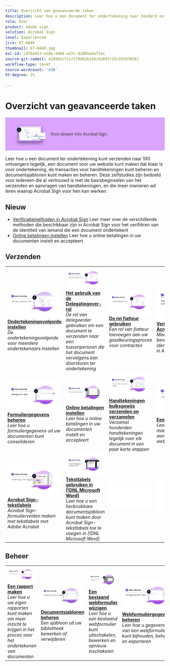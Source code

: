 ```yaml
---
title: Overzicht van geavanceerde taken
description: Leer hoe u een document ter ondertekening naar honderd ontvangers tegelijk verzendt, een document maakt dat klaar is voor ondertekening voor uw website, de transacties voor handtekeningen beheert en documentsjablonen maakt en beheert
role: User
product: adobe sign
solution: Acrobat Sign
level: Experienced
jira: KT-6848
thumbnail: KT-6848.jpg
exl-id: c4f0a953-e28b-4488-a27c-010b5adaf7ec
source-git-commit: 428983c7cc727096261d3c92897c25c255078261
workflow-type: tm+mt
source-wordcount: '430'
ht-degree: 3%

---
```


# Overzicht van geavanceerde taken

![Geavanceerde afbeelding ondertekenen](../assets/Hero-Advanced.png)

Leer hoe u een document ter ondertekening kunt verzenden naar 100 ontvangers tegelijk, een document voor uw website kunt maken dat klaar is voor ondertekening, de transacties voor handtekeningen kunt beheren en documentsjablonen kunt maken en beheren. Deze zelfstudies zijn bedoeld voor iedereen die al vertrouwd is met de basisbeginselen van het verzenden en aanvragen van handtekeningen, en die meer manieren wil leren waarop Acrobat Sign voor hen kan werken.

## Nieuw

* [Verificatiemethoden in Acrobat Sign](authentication-methods.md)
Leer meer over de verschillende methoden die beschikbaar zijn in Acrobat Sign voor het verifiëren van de identiteit van iemand die een document ondertekent
* [Online betalingen instellen](set-up-online-payments.md)
Leer hoe u online betalingen in uw documenten instelt en accepteert

## Verzenden

<table style="table-layout:fixed">
<tr>
  <td>
    <a href="setting-up-routing.md">
      <img alt="Ondertekeningsvolgorde instellen" src="../assets/Routing.png">
    </a>
    <div>
    <a href="setting-up-routing.md"><strong>Ondertekeningsvolgorde instellen</strong></a>
    </div>
    <em>De ondertekeningsvolgorde voor meerdere ondertekenaars instellen</em>
    <br>
  </td>
  <td>
    <a href="delegate-signature.md">
      <img alt="Delegeren naar iemand anders" src="../assets/Delegating.png" />
    </a>  
    <div>
    <a href="delegate-signature.md"><strong>Het gebruik van de Delegatiegever-rol</strong></a>
    </div>
    <em>De rol van delegeerder gebruiken om een document te verzenden naar een tussenpersoon die het document vervolgens kan doorsturen ter ondertekening</em>
    <br>
  </td>
  <td>
    <a href="add-an-approver.md">
      <img alt="De rol fiatteur gebruiken" src="../assets/Approver.png" />
    </a>
    <div>
    <a href="add-an-approver.md"><strong>De rol fiatteur gebruiken</strong></a>
    </div>
    <em>Een rol van fiatteur toevoegen aan uw goedkeuringsproces voor contracten</em>
    <br>
  </td>
  <td>
    <a href="authentication-methods.md">
      <img alt="Verificatiemethoden in Acrobat Sign" src="../assets/authentication.png" />
    </a>
    <div>
    <a href="authentication-methods.md"><strong>Verificatiemethoden in Acrobat Sign</strong></a>
    </div>
    <em>Meer informatie over het bereik van identiteitsverificatiemethoden in Acrobat Sign</em>
    <br>
  </td>
</tr>
<tr>
  <td>
      <a href="manage-form-data.md">
        <img alt="Formuliergegevens beheren" src="../assets/manage-form-data.png" />
      </a>
      <div>
      <a href="manage-form-data.md"><strong>Formuliergegevens beheren</strong></a>
      </div>
      <em>Leer hoe u formuliergegevens uit uw documenten kunt consolideren</em>
      <br>
    </td>
  <td>
    <a href="set-up-online-payments.md">
      <img alt="Online betalingen instellen" src="../assets/Payments.png" />
    </a>
    <div>
    <a href="set-up-online-payments.md"><strong>Online betalingen instellen</strong></a>
    </div>
    <em>Leer hoe u online betalingen in uw documenten instelt en accepteert</em>
    <br>
  </td>
  <td>
      <a href="megasign.md">
        <img alt="Handtekeningen bulksgewijs verzenden en verzamelen" src="../assets/Megasign.png" />
      </a>
      <div>
      <a href="megasign.md"><strong>Handtekeningen bulksgewijs verzenden en verzamelen</strong></a>
      </div>
      <em>Verzamel honderden handtekeningen tegelijk voor elk document in een paar korte stappen</em>
      <br>
  </td>
 <td>
      <a href="webform.md">
        <img alt="Een webformulier maken" src="../assets/Webform.png" />
    </a>
      <div>
      <a href="webform.md"><strong>Een webformulier maken</strong></a>
      </div>
      <em>Leer hoe u een document maakt dat elektronisch kan worden ondertekend op uw website</em>
      <br>
  </td>
</tr>
<tr>
  <td>
      <a href="adobe-sign-text-tagging.md">
        <img alt="Acrobat Sign-tekstlabels" src="../assets/Text-Tagging.png" />
    </a>
      <div>
      <a href="adobe-sign-text-tagging.md"><strong>Acrobat Sign-tekstlabels</strong></a>
      </div>
      <em>Acrobat Sign-formuliervelden maken met tekstlabels met Adobe Acrobat</em>
      <br>
    </td>
  <td>
    <a href="text-tagging-word.md">
      <img alt="Tekstlabels gebruiken in [!DNL Microsoft Word]" src="../assets/Wordtexttagging.png" />
  </a>
    <div>
    <a href="text-tagging-word.md"><strong>Tekstlabels gebruiken in [!DNL Microsoft Word]</strong></a>
    </div>
    <em>Leer hoe u een herbruikbare documentsjabloon kunt maken door Acrobat Sign-tekstlabels toe te voegen in [!DNL Microsoft Word]</em>
    <br>
  </td>
  <td>
    <img alt="Spacer" src="../assets/Whitespacer.png" />
    <div>
    <br>
  </td>
  <td>
    <img alt="Spacer" src="../assets/Whitespacer.png" />
    <div>
    <br>
  </td>
</tr>
</table>

## Beheer

<table style="table-layout:fixed">
<tr>
<td>
    <a href="creating-a-report.md">
      <img alt="Een rapport maken" src="../assets/Report.png" />
    </a>
    <div>
    <a href="creating-a-report.md"><strong>Een rapport maken</strong></a>
    </div>
    <em>Leer hoe u uw eigen rapporten kunt maken om meer inzicht te krijgen in het proces voor het ondertekenen van documenten</em>
    <br>
  </td>
  <td>
    <a href="edit-a-template.md">
      <img alt="Documentsjablonen beheren" src="../assets/ManageTemplate.png" />
    </a>
    <div>
    <a href="edit-a-template.md"><strong>Documentsjablonen beheren</strong></a>
    </div>
    <em>Een sjabloon uit uw bibliotheek bewerken of verwijderen</em>
    <br>
  </td>
  <td>
    <a href="modify-webform.md">
      <img alt="Een bestaand webformulier wijzigen" src="../assets/Modifywebform.png" />
    </a>
    <div>
    <a href="modify-webform.md"><strong>Een bestaand webformulier wijzigen</strong></a>
    </div>
    <em>Leer hoe u een bestaand webformulier kunt uitschakelen, bewerken en opnieuw inschakelen</em>
    <br>
  </td>  
  <td>
    <a href="manage-webform-data.md">
      <img alt="Webformuliergegevens beheren" src="../assets/Managewebform.png" />
    </a>
    <div>
    <a href="manage-webform-data.md"><strong>Webformuliergegevens beheren</strong></a>
    </div>
    <em>Leer hoe u gegevens van een webformulier kunt bijhouden, beheren en exporteren</em>
    <br>
  </td>  
</tr>
</table>